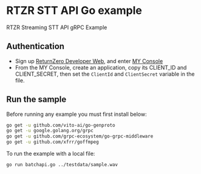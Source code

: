 # RTZR STT API Go example

RTZR Streaming STT API gRPC Example

## Authentication

* Sign up [ReturnZero Developer Web][rtzr-dev], and enter [MY Console][my-console]
* From the MY Console, create an application,
  copy its CLIENT_ID and CLIENT_SECRET, then set the 
 `ClientId` and `ClientSecret` variable in the file.

[rtzr-dev]: https://developers.rtzr.ai/
[my-console]: https://developers.rtzr.ai/dashboard

## Run the sample

Before running any example you must first install below:

```bash
go get -u github.com/vito-ai/go-genproto
go get -u google.golang.org/grpc
go get -u github.com/grpc-ecosystem/go-grpc-middleware
go get -u github.com/xfrr/goffmpeg
```

To run the example with a local file:

```bash
go run batchapi.go ../testdata/sample.wav
```